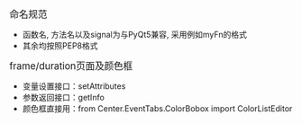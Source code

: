 <p><big>命名规范</big></p>
<ul>
	<li>函数名, 方法名以及signal为与PyQt5兼容, 采用例如myFn的格式</li>
	<li>其余均按照PEP8格式</li>
</ul>
<p><big>frame/duration页面及颜色框</big></p>
<ul>
    <li>变量设置接口：setAttributes</li>
    <li>参数返回接口：getInfo</li>
    <li>颜色框直接用：from Center.EventTabs.ColorBobox import ColorListEditor</li>
    
</ul>